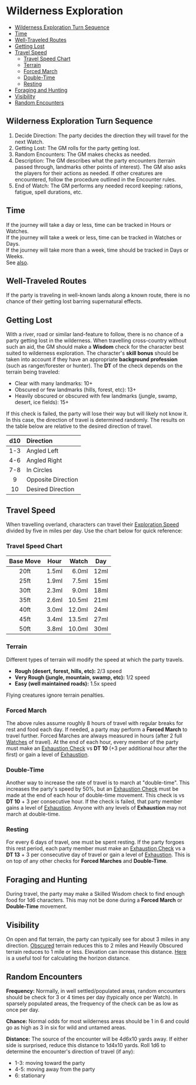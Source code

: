 # Wilderness Exploration
- [Wilderness Exploration Turn Sequence](#wilderness-exploration-turn-sequence)
- [Time](#time)
- [Well-Traveled Routes](#well-traveled-routes)
- [Getting Lost](#getting-lost)
- [Travel Speed](#travel-speed)
	- [Travel Speed Chart](#travel-speed-chart)
	- [Terrain](#terrain)
	- [Forced March](#forced-march)
	- [Double-Time](#double-time)
	- [Resting](#resting)
- [Foraging and Hunting](#foraging-and-hunting)
- [Visibility](#visibility)
- [Random Encounters](#random-encounters)

## Wilderness Exploration Turn Sequence
1. Decide Direction: The party decides the direction they will travel for the next Watch.
2. Getting Lost: The GM rolls for the party getting lost.
3. Random Encounters: The GM makes checks as needed.
4. Description: The GM describes what the party encounters (terrain passed through, landmarks other points of interest).  The GM also asks the players for their actions as needed.  If other creatures are encountered, follow the procedure outlined in the Encounter rules.
5. End of Watch: The GM performs any needed record keeping: rations, fatigue, spell durations, etc.

## Time
If the journey will take a day or less, time can be tracked in Hours or Watches.<br/>
If the journey will take a week or less, time can be tracked in Watches or Days.<br/>
If the journey will take more than a week, time should be tracked in Days or Weeks.<br/>
See [also](RulesSynopsis.md#Time).

## Well-Traveled Routes
If the party is traveling in well-known lands along a known route, there is no chance of their getting lost barring supernatural effects.

## Getting Lost
With a river, road or similar land-feature to follow, there is no chance of a party getting lost in the wilderness.  When travelling cross-country without such an aid, the GM should make a **Wisdom** check for the character best suited to wilderness exploration.  The character's **skill bonus** should be taken into account if they have an appropriate **background profession** (such as ranger/forester or hunter).  The **DT** of the check depends on the terrain being traveled:
- Clear with many landmarks: 10+
- Obscured or few landmarks (hills, forest, etc): 13+
- Heavily obscured or obscured with few landmarks (jungle, swamp, desert, ice fields): 15+

If this check is failed, the party will lose their way but will likely not know it.  In this case, the direction of travel is determined randomly.  The results on the table below are relative to the desired direction of travel.

| d10 | Direction          |
|:---:|:-------------------|
| 1-3 | Angled Left        |
| 4-6 | Angled Right       |
| 7-8 | In Circles         |
|  9  | Opposite Direction |
| 10  | Desired Direction  |

## Travel Speed
When travelling overland, characters can travel their [Exploration Speed](Dungeoneering.md#exploration-speed) divided by five in miles per day.  Use the chart below for quick reference:

### Travel Speed Chart
| Base Move | Hour  | Watch  | Day  |
|:---------:|:-----:|-------:|:----:|
| 20ft      | 1.5ml |  6.0ml | 12ml |
| 25ft      | 1.9ml |  7.5ml | 15ml |
| 30ft      | 2.3ml |  9.0ml | 18ml |
| 35ft      | 2.6ml | 10.5ml | 21ml |
| 40ft      | 3.0ml | 12.0ml | 24ml |
| 45ft      | 3.4ml | 13.5ml | 27ml |
| 50ft      | 3.8ml | 10.0ml | 30ml |

### Terrain
Different types of terrain will modify the speed at which the party travels.
- **Rough (desert, forest, hills, etc):** 2/3 speed
- **Very Rough (jungle, mountain, swamp, etc):** 1/2 speed
- **Easy (well maintained roads):** 1.5x speed

Flying creatures ignore terrain penalties.

### Forced March
The above rules assume roughly 8 hours of travel with regular breaks for rest and food each day.  If needed, a party may perform a **Forced March** to travel further.  Forced Marches are always measured in hours (after 2 full [Watches](RulesSynopsis.md#time) of travel).  At the end of each hour, every member of the party must make an [Exhaustion Check](CoreRules.md#exhaustion) vs **DT 10** (+3 per additional hour after the first) or gain a level of [Exhaustion](Combat.md#Exhaustion).

### Double-Time
Another way to increase the rate of travel is to march at "double-time".  This increases the party's speed by 50%, but an [Exhaustion Check](CoreRules.md#exhaustion) must be made at the end of each hour of double-time movement.  This check is vs **DT 10** + 3 per consecutive hour.  If the check is failed, that party member gains a level of [Exhaustion](Combat.md#Exhaustion).  Anyone with any levels of **Exhaustion** may not march at double-time.

### Resting
For every 6 days of travel, one must be spent resting.  If the party forgoes this rest period, each party member must make an [Exhaustion Check](CoreRules.md#exhaustion) vs a **DT 13** + 3 per consecutive day of travel or gain a level of [Exhaustion](Combat.md#Exhaustion).  This is on top of any other checks for **Forced Marches** and **Double-Time**.

## Foraging and Hunting
During travel, the party may make a Skilled Wisdom check to find enough food for 1d6 characters.  This may not be done during a **Forced March** or **Double-Time** movement.

## Visibility
On open and flat terrain, the party can typically see for about 3 miles in any direction.  [Obscured](#getting-lost) terrain reduces this to 2 miles and Heavily Obscured terrain reduces to 1 mile or less.  Elevation can increase this distance.  [Here](https://www.starpath.com/calc/Distance%20Calculators/horizon.html) is a useful tool for calculating the horizon distance.

## Random Encounters
**Frequency:** Normally, in well settled/populated areas, random encounters should be check for 3 or 4 times per day (typically once per Watch).  In sparsely populated areas, the frequency of the check can be as low as once per day.

**Chance:** Normal odds for most wilderness areas should be 1 in 6 and could go as high as 3 in six for wild and untamed areas.

**Distance:** The source of the encounter will be 4d6x10 yards away.  If either side is surprised, reduce this distance to 1d4x10 yards.  Roll 1d6 to determine the encounter's direction of travel (if any):
- 1-3: moving toward the party
- 4-5: moving away from the party
- 6: stationary